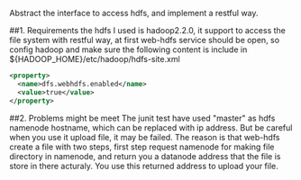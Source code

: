 Abstract the interface to access hdfs, and implement a restful way.

##1. Requirements
the hdfs I used is hadoop2.2.0, it support to access the file system with restful way, at first web-hdfs service should be open, so config hadoop and make sure the following content is include in ${HADOOP_HOME}/etc/hadoop/hdfs-site.xml
```xml
<property>
  <name>dfs.webhdfs.enabled</name>
  <value>true</value>
</property>
```

##2. Problems might be meet
The junit test have used "master" as hdfs namenode hostname, which can be replaced with ip address. But be careful when you use it upload file, it may be failed. The reason is that web-hdfs create a file with two steps, first step request namenode for making file directory in namenode, and return you a datanode address that the file is store in there acturaly. You use this returned address to upload your file.




